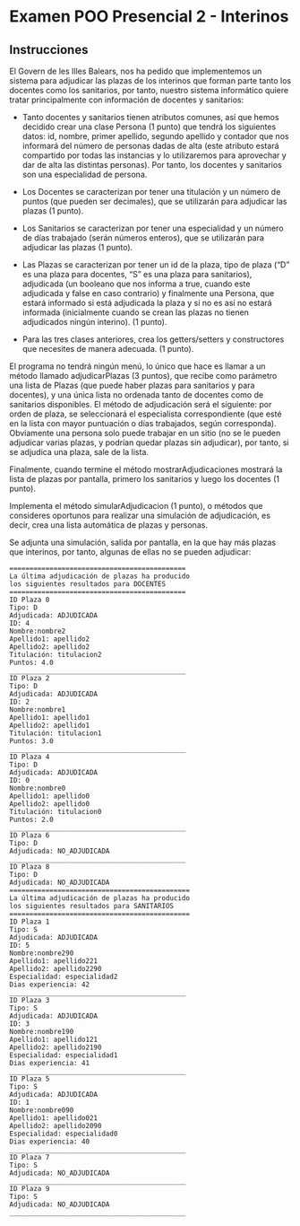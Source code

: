 # Examen POO Presencial 2 - Interinos

## Instrucciones

El Govern de les Illes Balears, nos ha pedido que implementemos un sistema para adjudicar las plazas de los interinos que forman parte tanto los docentes como los sanitarios, por tanto, nuestro sistema informático quiere tratar principalmente con información de docentes y sanitarios:   

- Tanto docentes y sanitarios tienen atributos comunes, así que hemos decidido crear una clase Persona (1 punto) que tendrá los siguientes datos: id, nombre, primer apellido, segundo apellido y contador que nos informará del número de personas dadas de alta (este atributo estará compartido por todas las instancias y lo utilizaremos para aprovechar y dar de alta las distintas personas). Por tanto, los docentes y sanitarios son una especialidad de persona.   

- Los Docentes se caracterizan por tener una titulación y un número de puntos (que pueden ser decimales), que se utilizarán para adjudicar las plazas (1 punto).   

- Los Sanitarios se caracterizan por tener una especialidad y un número de días trabajado (serán números enteros), que se utilizarán para adjudicar las plazas (1 punto).   

- Las Plazas se caracterizan por tener un id de la plaza, tipo de plaza (“D” es una plaza para docentes, “S” es una plaza para sanitarios), adjudicada (un booleano que nos informa a true, cuando este adjudicada y false en caso contrario) y finalmente una Persona, que estará informado si está adjudicada la plaza y si no es así no estará informada (inicialmente cuando se crean las plazas no tienen adjudicados ningún interino). (1 punto).   

- Para las tres clases anteriores, crea los getters/setters y constructores que necesites de manera adecuada. (1 punto).      

El programa no tendrá ningún menú, lo único que hace es llamar a un método llamado adjudicarPlazas (3 puntos), que recibe como parámetro una lista de Plazas (que puede haber plazas para sanitarios y para docentes), y una única lista no ordenada tanto de docentes como de sanitarios disponibles. El método de adjudicación será el siguiente: por orden de plaza, se seleccionará el especialista correspondiente (que esté en la lista con mayor puntuación o días trabajados, según corresponda). Obviamente una persona solo puede trabajar en un sitio (no se le pueden adjudicar varias plazas, y podrían quedar plazas sin adjudicar), por tanto, si se adjudica una plaza, sale de la lista.   

Finalmente, cuando termine el método mostrarAdjudicaciones mostrará la lista de plazas por pantalla, primero los sanitarios y luego los docentes (1 punto).   

Implementa el método simularAdjudicacion  (1 punto), o métodos que consideres oportunos para realizar una simulación de adjudicación, es decir, crea una lista automática de plazas y personas.

Se adjunta una simulación, salida por pantalla, en la que hay más plazas que interinos, por tanto,  algunas de ellas no se pueden adjudicar:

```
============================================
La última adjudicación de plazas ha producido
los siguientes resultados para DOCENTES
============================================
ID Plaza 0
Tipo: D
Adjudicada: ADJUDICADA
ID: 4
Nombre:nombre2
Apellido1: apellido2
Apellido2: apellido2
Titulación: titulacion2
Puntos: 4.0
____________________________________________
ID Plaza 2
Tipo: D
Adjudicada: ADJUDICADA
ID: 2
Nombre:nombre1
Apellido1: apellido1
Apellido2: apellido1
Titulación: titulacion1
Puntos: 3.0
____________________________________________
ID Plaza 4
Tipo: D
Adjudicada: ADJUDICADA
ID: 0
Nombre:nombre0
Apellido1: apellido0
Apellido2: apellido0
Titulación: titulacion0
Puntos: 2.0
____________________________________________
ID Plaza 6
Tipo: D
Adjudicada: NO_ADJUDICADA
____________________________________________
ID Plaza 8
Tipo: D
Adjudicada: NO_ADJUDICADA
=============================================
La última adjudicación de plazas ha producido
los siguientes resultados para SANITARIOS
=============================================
ID Plaza 1
Tipo: S
Adjudicada: ADJUDICADA
ID: 5
Nombre:nombre290
Apellido1: apellido221
Apellido2: apellido2290
Especialidad: especialidad2
Dias experiencia: 42
____________________________________________
ID Plaza 3
Tipo: S
Adjudicada: ADJUDICADA
ID: 3
Nombre:nombre190
Apellido1: apellido121
Apellido2: apellido2190
Especialidad: especialidad1
Dias experiencia: 41
____________________________________________
ID Plaza 5
Tipo: S
Adjudicada: ADJUDICADA
ID: 1
Nombre:nombre090
Apellido1: apellido021
Apellido2: apellido2090
Especialidad: especialidad0
Dias experiencia: 40
____________________________________________
ID Plaza 7
Tipo: S
Adjudicada: NO_ADJUDICADA
____________________________________________
ID Plaza 9
Tipo: S
Adjudicada: NO_ADJUDICADA
____________________________________________
```
